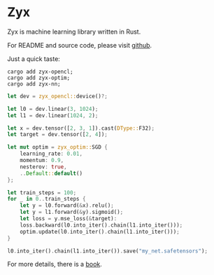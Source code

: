 # Zyx

Zyx is machine learning library written in Rust.

For README and source code, please visit [github](https://www.github.com/zk4x/zyx).

Just a quick taste:
```shell
cargo add zyx-opencl;
cargo add zyx-optim;
cargo add zyx-nn;
```
```rust
let dev = zyx_opencl::device()?;

let l0 = dev.linear(3, 1024);
let l1 = dev.linear(1024, 2);

let x = dev.tensor([2, 3, 1]).cast(DType::F32);
let target = dev.tensor([2, 4]);

let mut optim = zyx_optim::SGD {
    learning_rate: 0.01,
    momentum: 0.9,
    nesterov: true,
    ..Default::default()
};

let train_steps = 100;
for _ in 0..train_steps {
    let y = l0.forward(&x).relu();
    let y = l1.forward(&y).sigmoid();
    let loss = y.mse_loss(&target):
    loss.backward(l0.into_iter().chain(l1.into_iter()));
    optim.update(l0.into_iter().chain(l1.into_iter()));
}

l0.into_iter().chain(l1.into_iter()).save("my_net.safetensors");
```

For more details, there is a [book](https://zk4x.github.io/zyx).
